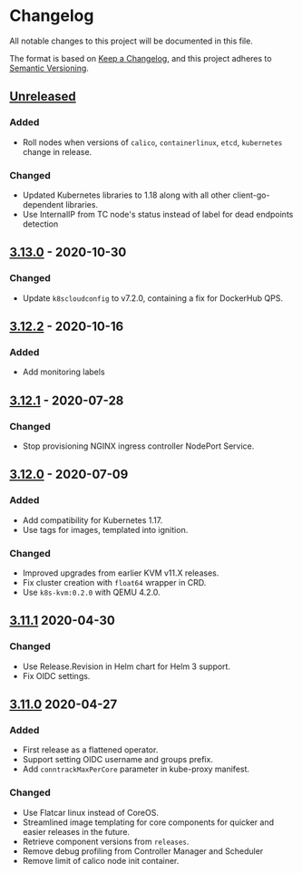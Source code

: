 # Changelog

All notable changes to this project will be documented in this file.

The format is based on [Keep a Changelog](https://keepachangelog.com/en/1.0.0/),
and this project adheres to [Semantic Versioning](https://semver.org/spec/v2.0.0.html).

## [Unreleased]

### Added

- Roll nodes when versions of `calico`, `containerlinux`, `etcd`, `kubernetes` change in release.

### Changed

- Updated Kubernetes libraries to 1.18 along with all other client-go-dependent libraries.
- Use InternalIP from TC node's status instead of label for dead endpoints detection

## [3.13.0] - 2020-10-30

### Changed

- Update `k8scloudconfig` to v7.2.0, containing a fix for DockerHub QPS.

## [3.12.2] - 2020-10-16

### Added

- Add monitoring labels

## [3.12.1] - 2020-07-28

### Changed

- Stop provisioning NGINX ingress controller NodePort Service.

## [3.12.0] - 2020-07-09

### Added

- Add compatibility for Kubernetes 1.17.
- Use tags for images, templated into ignition.

### Changed

- Improved upgrades from earlier KVM v11.X releases.
- Fix cluster creation with `float64` wrapper in CRD.
- Use `k8s-kvm:0.2.0` with QEMU 4.2.0.

## [3.11.1] 2020-04-30

### Changed

- Use Release.Revision in Helm chart for Helm 3 support.
- Fix OIDC settings.


## [3.11.0] 2020-04-27

### Added

- First release as a flattened operator.
- Support setting OIDC username and groups prefix.
- Add `conntrackMaxPerCore` parameter in kube-proxy manifest.

### Changed

- Use Flatcar linux instead of CoreOS.
- Streamlined image templating for core components for quicker and easier releases in the future.
- Retrieve component versions from `releases`.
- Remove debug profiling from Controller Manager and Scheduler
- Remove limit of calico node init container.

[Unreleased]: https://github.com/giantswarm/kvm-operator/compare/v3.13.0...HEAD
[3.13.0]: https://github.com/giantswarm/kvm-operator/compare/v3.12.2...v3.13.0
[3.12.2]: https://github.com/giantswarm/kvm-operator/compare/v3.12.1...v3.12.2
[3.12.1]: https://github.com/giantswarm/kvm-operator/compare/v3.12.0...v3.12.1
[3.12.0]: https://github.com/giantswarm/kvm-operator/compare/v3.11.1...v3.12.0
[3.11.1]: https://github.com/giantswarm/kvm-operator/compare/v3.11.0...v3.11.1
[3.11.0]: https://github.com/giantswarm/kvm-operator/releases/tag/v3.11.0
